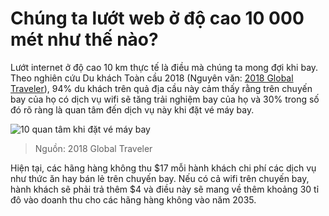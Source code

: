 # Chúng ta lướt web ở độ cao 10 000 mét như thế nào?

Lướt internet ở độ cao 10 km thực tế là điều mà chúng ta mong đợi khi bay. Theo nghiên cứu Du khách Toàn cầu 2018 (Nguyên văn: [2018 Global Traveler](https://www.gogoair.com/learning-center/2018-global-traveler-research-study/)), 94% du khách trên quả địa cầu này cảm thấy rằng trên chuyến bay của họ có dịch vụ wifi sẽ tăng trải nghiệm bay của họ và 30% trong số đó rõ ràng là quan tâm đến dịch vụ này khi đặt vé máy bay.

![10 quan tâm khi đặt vé máy bay](https://miro.medium.com/max/1306/0*OiNjMo2GsbQWQEoq)

> Nguồn: 2018 Global Traveler 

Hiện tại, các hãng hàng không thu $17 mỗi hành khách chi phí các dịch vụ như thức ăn hay bán lẻ trên chuyến bay. Nếu có cả wifi trên chuyến bay, hành khách sẽ phải trả thêm $4 và điều này sẽ mang về thêm khoảng 30 tỉ đô vào doanh thu cho các hãng hàng không vào năm 2035.

